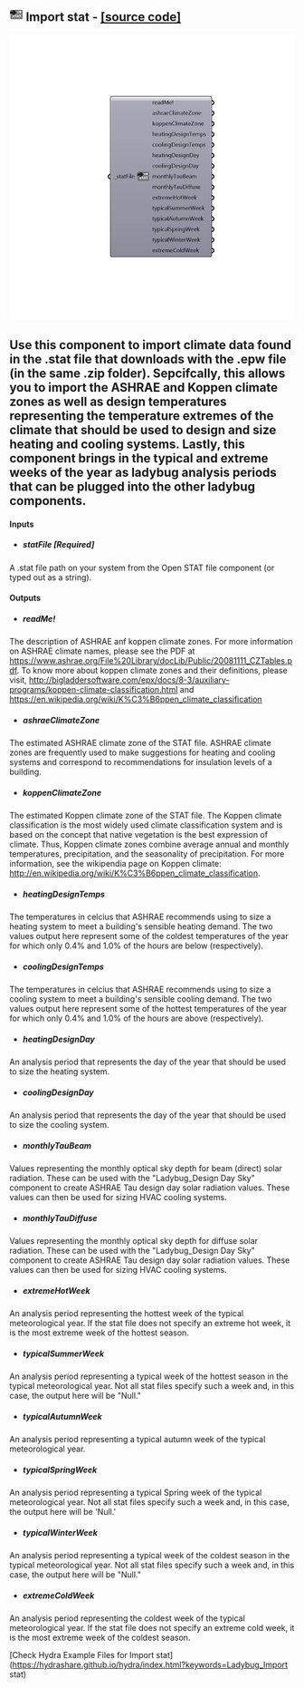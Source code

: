 ## ![](../../images/icons/Import_stat.png) Import stat - [[source code]](https://github.com/ladybug-tools/ladybug-legacy/tree/master/src/Ladybug_Import%20stat.py)

![](../../images/components/Import_stat.png)

Use this component to import climate data found in the .stat file that downloads with the .epw file (in the same .zip folder).
 Sepcifcally, this allows you to import the ASHRAE and Koppen climate zones as well as design temperatures representing the temperature extremes of the climate that should be used to design and size heating and cooling systems.
 Lastly, this component brings in the typical and extreme weeks of the year as ladybug analysis periods that can be plugged into the other ladybug components.
 -
 

#### Inputs
* ##### statFile [Required]
A .stat file path on your system from the Open STAT file component (or typed out as a string).

#### Outputs
* ##### readMe!
The description of ASHRAE anf koppen climate zones. For more information on ASHRAE climate names, please see the PDF at https://www.ashrae.org/File%20Library/docLib/Public/20081111_CZTables.pdf. To know more about koppen climate zones and their definitions, please visit, http://bigladdersoftware.com/epx/docs/8-3/auxiliary-programs/koppen-climate-classification.html and https://en.wikipedia.org/wiki/K%C3%B6ppen_climate_classification
* ##### ashraeClimateZone
The estimated ASHRAE climate zone of the STAT file.  ASHRAE climate zones are frequently used to make suggestions for heating and cooling systems and correspond to recommendations for insulation levels of a building.
* ##### koppenClimateZone
The estimated Koppen climate zone of the STAT file.  The Koppen climate classification is the most widely used climate classification system and is based on the concept that native vegetation is the best expression of climate. Thus, Koppen climate zones combine average annual and monthly temperatures, precipitation, and the seasonality of precipitation.  For more information, see the wikipendia page on Koppen climate: http://en.wikipedia.org/wiki/K%C3%B6ppen_climate_classification.
* ##### heatingDesignTemps
The temperatures in celcius that ASHRAE recommends using to size a heating system to meet a building's sensible heating demand.  The two values output here represent some of the coldest temperatures of the year for which only 0.4% and 1.0% of the hours are below (respectively).
* ##### coolingDesignTemps
The temperatures in celcius that ASHRAE recommends using to size a cooling system to meet a building's sensible cooling demand.  The two values output here represent some of the hottest temperatures of the year for which only 0.4% and 1.0% of the hours are above (respectively).
* ##### heatingDesignDay
An analysis period that represents the day of the year that should be used to size the heating system.
* ##### coolingDesignDay
An analysis period that represents the day of the year that should be used to size the cooling system.
* ##### monthlyTauBeam
Values representing the monthly optical sky depth for beam (direct) solar radiation.  These can be used with the "Ladybug_Design Day Sky" component to create ASHRAE Tau design day solar radiation values.  These values can then be used for sizing HVAC cooling systems.
* ##### monthlyTauDiffuse
Values representing the monthly optical sky depth for diffuse solar radiation.  These can be used with the "Ladybug_Design Day Sky" component to create ASHRAE Tau design day solar radiation values.  These values can then be used for sizing HVAC cooling systems.
* ##### extremeHotWeek
An analysis period representing the hottest week of the typical meteorological year.  If the stat file does not specify an extreme hot week, it is the most extreme week of the hottest season.
* ##### typicalSummerWeek
An analysis period representing a typical week of the hottest season in the typical meteorological year.  Not all stat files specify such a week and, in this case, the output here will be "Null."
* ##### typicalAutumnWeek
An analysis period representing a typical autumn week of the typical meteorological year.
* ##### typicalSpringWeek
An analysis period representing a typical Spring week of the typical meteorological year.  Not all stat files specify such a week and, in this case, the output here will be 'Null.'
* ##### typicalWinterWeek
An analysis period representing a typical week of the coldest season in the typical meteorological year.  Not all stat files specify such a week and, in this case, the output here will be "Null."
* ##### extremeColdWeek
An analysis period representing the coldest week of the typical meteorological year.  If the stat file does not specify an extreme cold week, it is the most extreme week of the coldest season.


[Check Hydra Example Files for Import stat](https://hydrashare.github.io/hydra/index.html?keywords=Ladybug_Import stat)